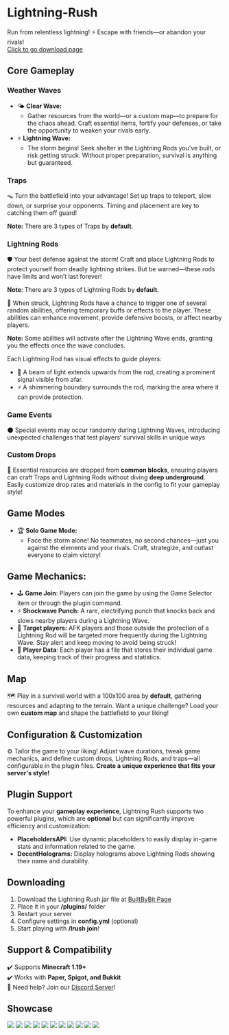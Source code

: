 # Lightning-Rush
Run from relentless lightning! ⚡ Escape with friends—or abandon your rivals!\
[Click to go download page](https://builtbybit.com/resources/lightning-rush.60322/)

## Core Gameplay

### Weather Waves
- 🌤️ **Clear Wave:**
    - Gather resources from the world—or a custom map—to prepare for the chaos ahead. Craft essential items, fortify your defenses, or take the opportunity to weaken your rivals early.
- ⚡ **Lightning Wave:**
    - The storm begins! Seek shelter in the Lightning Rods you've built, or risk getting struck. Without proper preparation, survival is anything but guaranteed.

### Traps
🪤 Turn the battlefield into your advantage! Set up traps to teleport, slow down, or surprise your opponents. Timing and placement are key to catching them off guard!

**Note:** There are 3 types of Traps by **default**.

### Lightning Rods
🛡️ Your best defense against the storm! Craft and place Lightning Rods to protect yourself from deadly lightning strikes. But be warned—these rods have limits and won’t last forever!

**Note**: There are 3 types of Lightning Rods by **default**.

🎲 When struck, Lightning Rods have a chance to trigger one of several random abilities, offering temporary buffs or effects to the player. These abilities can enhance movement, provide defensive boosts, or affect nearby players.

**Note:** Some abilities will activate after the Lightning Wave ends, granting you the effects once the wave concludes.

Each Lightning Rod has visual effects to guide players:
- 🌟 A beam of light extends upwards from the rod, creating a prominent signal visible from afar.
- ⚡ A shimmering boundary surrounds the rod, marking the area where it can provide protection.

### Game Events
🌑 Special events may occur randomly during Lightning Waves, introducing unexpected challenges that test players’ survival skills in unique ways

### Custom Drops
🎁 Essential resources are dropped from **common blocks**, ensuring players can craft Traps and Lightning Rods without diving **deep underground**. Easily customize drop rates and materials in the config to fit your gameplay style!

## Game Modes
- 🏆 **Solo Game Mode:**
    - Face the storm alone! No teammates, no second chances—just you against the elements and your rivals. Craft, strategize, and outlast everyone to claim victory!

## Game Mechanics:
- 🕹️ **Game Join**: Players can join the game by using the Game Selector item or through the plugin command.
- ⚡ **Shockwave Punch:** A rare, electrifying punch that knocks back and slows nearby players during a Lightning Wave.
- 🎯 **Target players:** AFK players and those outside the protection of a Lightning Rod will be targeted more frequently during the Lightning Wave. Stay alert and keep moving to avoid being struck!
- 📂 **Player Data**: Each player has a file that stores their individual game data, keeping track of their progress and statistics.

## Map
🗺️ Play in a survival world with a 100x100 area by **default**, gathering resources and adapting to the terrain. Want a unique challenge? Load your own **custom map** and shape the battlefield to your liking!

## Configuration & Customization
⚙️ Tailor the game to your liking! Adjust wave durations, tweak game mechanics, and define custom drops, Lightning Rods, and traps—all configurable in the plugin files. **Create a unique experience that fits your server's style!**

## Plugin Support
To enhance your **gameplay experience**, Lightning Rush supports two powerful plugins, which are **optional** but can significantly improve efficiency and customization:
- **PlaceholdersAPI:** Use dynamic placeholders to easily display in-game stats and information related to the game.
- **DecentHolograms:** Display holograms above Lightning Rods showing their name and durability.

## Downloading
1. Download the Lightning Rush.jar file at [BuiltByBit Page](https://builtbybit.com/resources/lightning-rush.60322/)
2. Place it in your **/plugins/** folder
3. Restart your server
4. Configure settings in **config.yml** (optional)
5. Start playing with **/lrush join**!

## Support & Compatibility
✔️ Supports **Minecraft 1.19+**\
✔️ Works with **Paper, Spigot, and Bukkit**\
📌 Need help? Join our [Discord Server](https://discord.gg/dN6RUzZGgJ)!

## Showcase
![](https://i.imgur.com/KTZ2NKf.png)
![](https://i.imgur.com/Bdt6My0.png)
![](https://i.imgur.com/RiWzrKp.png)
![](https://i.imgur.com/VAlyVRj.png)
![](https://i.imgur.com/lwZXcpd.png)
![](https://i.imgur.com/Ncth2g0.png)
![](https://i.imgur.com/KOoWUEt.png)
![](https://i.imgur.com/5wRWZmd.png)
![](https://i.imgur.com/BNpqgd2.png)
![](https://i.imgur.com/rdSvTMS.png)
![](https://i.imgur.com/vzhdYIH.png)
